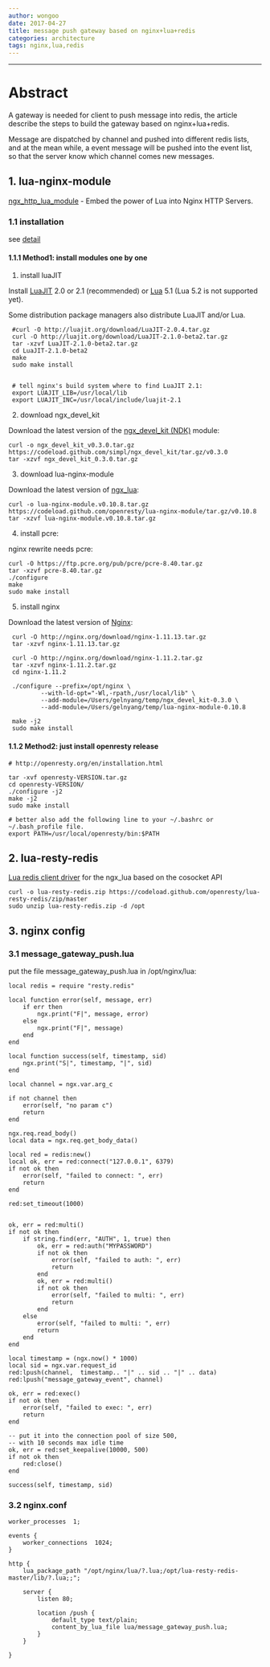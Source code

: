 ```yaml
---
author: wongoo
date: 2017-04-27
title: message push gateway based on nginx+lua+redis
categories: architecture
tags: nginx,lua,redis
---
```

---

# Abstract

A gateway is needed for client to push message into redis, the article describe the steps 
to build the gateway based on nginx+lua+redis.

Message are dispatched by channel and pushed into different redis lists, 
and at the mean while, a event message will be pushed into the event list, 
so that the server know which channel comes new messages.

## 1. lua-nginx-module

[ngx_http_lua_module](https://github.com/openresty/lua-nginx-module) - Embed the power of Lua into Nginx HTTP Servers.



### 1.1 installation

see [detail](https://github.com/openresty/lua-nginx-module#installation)

#### 1.1.1 Method1: install modules one by one

1) install luaJIT

Install [LuaJIT](http://luajit.org/download.html) 2.0 or 2.1 (recommended) or [Lua](http://www.lua.org/) 5.1 (Lua 5.2 is not supported yet). 

Some distribution package managers also distribute LuaJIT and/or Lua.

```
 #curl -O http://luajit.org/download/LuaJIT-2.0.4.tar.gz
 curl -O http://luajit.org/download/LuaJIT-2.1.0-beta2.tar.gz
 tar -xzvf LuaJIT-2.1.0-beta2.tar.gz
 cd LuaJIT-2.1.0-beta2
 make
 sudo make install
 
 
 # tell nginx's build system where to find LuaJIT 2.1:
 export LUAJIT_LIB=/usr/local/lib
 export LUAJIT_INC=/usr/local/include/luajit-2.1
```

2) download ngx_devel_kit

Download the latest version of the [ngx_devel_kit (NDK)](https://github.com/simpl/ngx_devel_kit/tags) module: 
    
```
curl -o ngx_devel_kit_v0.3.0.tar.gz https://codeload.github.com/simpl/ngx_devel_kit/tar.gz/v0.3.0
tar -xzvf ngx_devel_kit_0.3.0.tar.gz

```

3) download lua-nginx-module

Download the latest version of [ngx_lua](https://github.com/openresty/lua-nginx-module/tags):  
    
```
curl -o lua-nginx-module.v0.10.8.tar.gz https://codeload.github.com/openresty/lua-nginx-module/tar.gz/v0.10.8
tar -xzvf lua-nginx-module.v0.10.8.tar.gz
```

4) install pcre:

nginx rewrite needs pcre:
```
curl -O https://ftp.pcre.org/pub/pcre/pcre-8.40.tar.gz
tar -xzvf pcre-8.40.tar.gz
./configure
make
sudo make install
```

5) install nginx

Download the latest version of [Nginx](http://nginx.org/): 
    
```
 curl -O http://nginx.org/download/nginx-1.11.13.tar.gz
 tar -xzvf nginx-1.11.13.tar.gz
 
 curl -O http://nginx.org/download/nginx-1.11.2.tar.gz
 tar -xzvf nginx-1.11.2.tar.gz
 cd nginx-1.11.2

 ./configure --prefix=/opt/nginx \
         --with-ld-opt="-Wl,-rpath,/usr/local/lib" \
         --add-module=/Users/gelnyang/temp/ngx_devel_kit-0.3.0 \
         --add-module=/Users/gelnyang/temp/lua-nginx-module-0.10.8

 make -j2
 sudo make install

```


#### 1.1.2 Method2: just install openresty release

```
# http://openresty.org/en/installation.html

tar -xvf openresty-VERSION.tar.gz
cd openresty-VERSION/
./configure -j2
make -j2
sudo make install

# better also add the following line to your ~/.bashrc or ~/.bash_profile file.
export PATH=/usr/local/openresty/bin:$PATH

```


## 2. lua-resty-redis

[Lua redis client driver](https://github.com/openresty/lua-resty-redis#redis-transactions) for the ngx_lua based on the cosocket API


```
curl -o lua-resty-redis.zip https://codeload.github.com/openresty/lua-resty-redis/zip/master
sudo unzip lua-resty-redis.zip -d /opt
```


## 3. nginx config

### 3.1 message_gateway_push.lua

put the file message_gateway_push.lua in /opt/nginx/lua:

```
local redis = require "resty.redis"

local function error(self, message, err)
    if err then
        ngx.print("F|", message, error)
    else
        ngx.print("F|", message)
    end
end

local function success(self, timestamp, sid)
    ngx.print("S|", timestamp, "|", sid)
end

local channel = ngx.var.arg_c

if not channel then
    error(self, "no param c")
    return
end

ngx.req.read_body()
local data = ngx.req.get_body_data()

local red = redis:new()
local ok, err = red:connect("127.0.0.1", 6379)
if not ok then
    error(self, "failed to connect: ", err)
    return
end

red:set_timeout(1000)


ok, err = red:multi()
if not ok then
    if string.find(err, "AUTH", 1, true) then
        ok, err = red:auth("MYPASSWORD")
        if not ok then
            error(self, "failed to auth: ", err)
            return
        end
        ok, err = red:multi()
        if not ok then
            error(self, "failed to multi: ", err)
            return
        end
    else
        error(self, "failed to multi: ", err)
        return  
    end
end

local timestamp = (ngx.now() * 1000)
local sid = ngx.var.request_id
red:lpush(channel,  timestamp.. "|" .. sid .. "|" .. data)
red:lpush("message_gateway_event", channel)

ok, err = red:exec()
if not ok then
    error(self, "failed to exec: ", err)
    return
end

-- put it into the connection pool of size 500,
-- with 10 seconds max idle time
ok, err = red:set_keepalive(10000, 500)
if not ok then
    red:close()
end

success(self, timestamp, sid)

```

### 3.2 nginx.conf
```
worker_processes  1;

events {
    worker_connections  1024;
}

http {
    lua_package_path "/opt/nginx/lua/?.lua;/opt/lua-resty-redis-master/lib/?.lua;;";

    server {
        listen 80;

    	location /push {
            default_type text/plain;
            content_by_lua_file lua/message_gateway_push.lua;
    	}
    }

}
```




